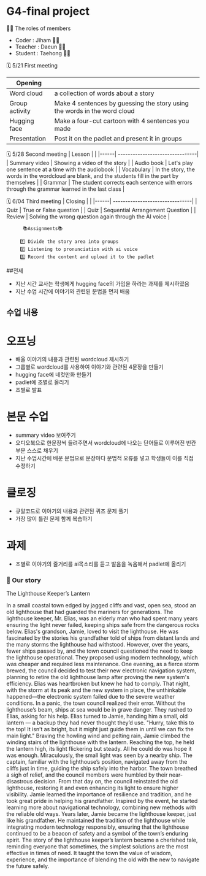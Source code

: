 # G4-final project
🙌🏻 The roles of members

+ Coder : Jiham 👩‍💻
+ Teacher : Daeun 👩‍🏫
+ Student : Taehong 👨‍🎓

🗓 5/21 First meeting

| Opening |  |
|------| --------------------------------|
| Word cloud | a collection of words about a story |
| Group activity | Make 4 sentences by guessing the story using the words in the word cloud |
| Hugging face | Make a four-cut cartoon with 4 sentences you made |
| Presentation | Post it on the padlet and present it in groups |

🗓 5/28 Second meeting 
| Lesson |  |
|------| --------------------------------|
| Summary video | Showing a video of the story |
| Audio book | Let's play one sentence at a time with the audiobook |
| Vocabulary | In the story, the words in the wordcloud are blank, and the students fill in the part by themselves |
| Grammar | The student corrects each sentence with errors through the grammar learned in the last class |

🗓 6/04 Third meeting
| Closing |  |
|------| --------------------------------|
| Quiz | True or False question |
| Quiz | Sequential Arrangement Question |
| Review | Solving the wrong question again through the AI voice |


          📚Assignments📚
          
         1️⃣ Divide the story area into groups
         2️⃣ Listening to pronunciation with ai voice
         3️⃣ Record the content and upload it to the padlet
         

##전제
- 지난 시간 교사는 학생에게 hugging face의 가입을 하라는 과제를 제시하였음
- 지난 수업 시간에 이야기와 관련된 문법을 먼저 배움

## 수업 내용
# 오프닝
- 배울 이야기의 내용과 관련된 wordcloud 제시하기
- 그룹별로 wordcloud를 사용하여 이야기와 관련된 4문장을 만들기
- hugging face에 네컷만화 만들기
- padlet에 조별로 올리기
- 조별로 발표

# 본문 수업
- summary video 보여주기
- 오디오북으로 한문장씩 들려주면서 wordcloud에 나오는 단어들로 이루어진 빈칸 부분 스스로 채우기
- 지난 수업시간에 배운 문법으로 문장마다 문법적 오류를 넣고 학생들이 이를 직접 수정하기

# 클로징
- 큐알코드로 이야기의 내용과 관련된 퀴즈 문제 풀기
- 가장 많이 틀린 문제 함께 복습하기

# 과제
- 조별로 이야기의 줄거리를 ai목소리를 듣고 발음을 녹음해서 padlet에 올리기


### 📖 Our story
The Lighthouse Keeper’s Lantern

In a small coastal town edged by jagged cliffs and vast, open sea, stood an old lighthouse that had guarded the mariners for generations. The lighthouse keeper, Mr. Elias, was an elderly man who had spent many years ensuring the light never failed, keeping ships safe from the dangerous rocks below.
Elias's grandson, Jamie, loved to visit the lighthouse. He was fascinated by the stories his grandfather told of ships from distant lands and the many storms the lighthouse had withstood. However, over the years, fewer ships passed by, and the town council questioned the need to keep the lighthouse operational. They proposed using modern technology, which was cheaper and required less maintenance.
One evening, as a fierce storm brewed, the council decided to test their new electronic navigation system, planning to retire the old lighthouse lamp after proving the new system's efficiency. Elias was heartbroken but knew he had to comply. That night, with the storm at its peak and the new system in place, the unthinkable happened—the electronic system failed due to the severe weather conditions.
In a panic, the town council realized their error. Without the lighthouse’s beam, ships at sea would be in grave danger. They rushed to Elias, asking for his help. Elias turned to Jamie, handing him a small, old lantern — a backup they had never thought they’d use. "Hurry, take this to the top! It isn’t as bright, but it might just guide them in until we can fix the main light."
Braving the howling wind and pelting rain, Jamie climbed the winding stairs of the lighthouse with the lantern. Reaching the top, he held the lantern high, its light flickering but steady. All he could do was hope it was enough.
Miraculously, the small light was seen by a nearby ship. The captain, familiar with the lighthouse’s position, navigated away from the cliffs just in time, guiding the ship safely into the harbor. The town breathed a sigh of relief, and the council members were humbled by their near-disastrous decision.
From that day on, the council reinstated the old lighthouse, restoring it and even enhancing its light to ensure higher visibility. Jamie learned the importance of resilience and tradition, and he took great pride in helping his grandfather. Inspired by the event, he started learning more about navigational technology, combining new methods with the reliable old ways.
Years later, Jamie became the lighthouse keeper, just like his grandfather. He maintained the tradition of the lighthouse while integrating modern technology responsibly, ensuring that the lighthouse continued to be a beacon of safety and a symbol of the town’s enduring spirit.
The story of the lighthouse keeper’s lantern became a cherished tale, reminding everyone that sometimes, the simplest solutions are the most effective in times of need. It taught the town the value of wisdom, experience, and the importance of blending the old with the new to navigate the future safely.
